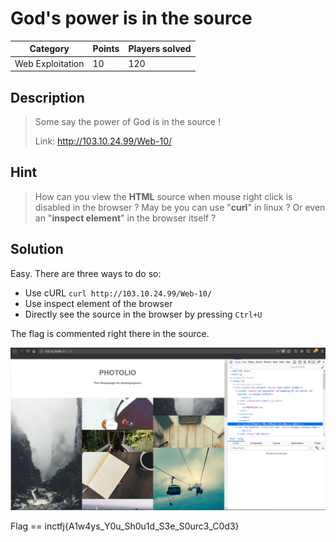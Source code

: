 # God's power is in the source

Category | Points | Players solved
---------|--------|---------------
Web Exploitation | 10 | 120

## Description

>Some say the power of God is in the source !
>
> 
>
>Link: http://103.10.24.99/Web-10/

## Hint

>How can you view the **HTML** source when mouse right click is disabled in the browser ? May be you can use "**curl**" in linux ? Or even an "**inspect element**" in the browser itself ?

## Solution

Easy. There are three ways to do so:

* Use cURL `curl http://103.10.24.99/Web-10/`
* Use inspect element of the browser
* Directly see the source in the browser by pressing `Ctrl+U`

The flag is commented right there in the source.

![Using inspect element](/Web%20Exploitation/(10)%20God's%20power%20is%20in%20the%20source/inspecting-element.png)

Flag == inctfj{A1w4ys_Y0u_Sh0u1d_S3e_S0urc3_C0d3}
